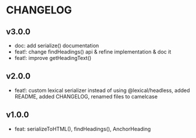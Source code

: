 # CHANGELOG

## v3.0.0
- doc: add serialize() documentation
- feat!: change findHeadings() api & refine implementation & doc it
- feat!: improve getHeadingText()

## v2.0.0
- feat!: custom lexical serializer instead of using @lexical/headless, added README, added CHANGELOG, renamed files to camelcase

## v1.0.0
- feat: serializeToHTML(), findHeadings(), AnchorHeading